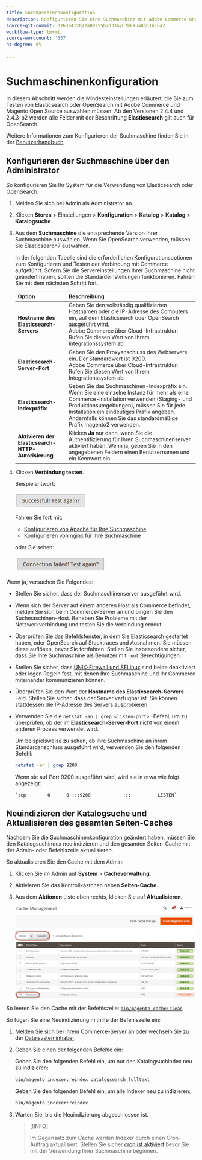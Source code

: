 ```yaml
---
title: Suchmaschinenkonfiguration
description: Konfigurieren Sie eine Suchmaschine mit Adobe Commerce und Magento Open Source.
source-git-commit: d263e412022a89255b7d33b267b696a8bb1bc8a2
workflow-type: tm+mt
source-wordcount: '637'
ht-degree: 0%

---
```



# Suchmaschinenkonfiguration

In diesem Abschnitt werden die Mindesteinstellungen erläutert, die Sie zum Testen von Elasticsearch oder OpenSearch mit Adobe Commerce und Magento Open Source auswählen müssen. Ab den Versionen 2.4.4 und 2.4.3-p2 werden alle Felder mit der Beschriftung **Elasticsearch** gilt auch für OpenSearch.

Weitere Informationen zum Konfigurieren der Suchmaschine finden Sie in der [Benutzerhandbuch](https://docs.magento.com/user-guide/catalog/search-elasticsearch.html).

## Konfigurieren der Suchmaschine über den Administrator

So konfigurieren Sie Ihr System für die Verwendung von Elasticsearch oder OpenSearch:

1. Melden Sie sich bei Admin als Administrator an.
1. Klicken **Stores** > Einstellungen > **Konfiguration** > **Katalog** > **Katalog** > **Katalogsuche**.
1. Aus dem **Suchmaschine** die entsprechende Version Ihrer Suchmaschine auswählen. Wenn Sie OpenSearch verwenden, müssen Sie Elasticsearch7 auswählen.

   In der folgenden Tabelle sind die erforderlichen Konfigurationsoptionen zum Konfigurieren und Testen der Verbindung mit Commerce aufgeführt.
Sofern Sie die Servereinstellungen Ihrer Suchmaschine nicht geändert haben, sollten die Standardeinstellungen funktionieren. Fahren Sie mit dem nächsten Schritt fort.

   | Option | Beschreibung |
   |--- |--- |
   | **Hostname des Elasticsearch-Servers** | Geben Sie den vollständig qualifizierten Hostnamen oder die IP-Adresse des Computers ein, auf dem Elasticsearch oder OpenSearch ausgeführt wird.<br>Adobe Commerce über Cloud-Infrastruktur: Rufen Sie diesen Wert von Ihrem Integrationssystem ab. |
   | **Elasticsearch-Server-Port** | Geben Sie den Proxyanschluss des Webservers ein. Der Standardwert ist 9200.<br>Adobe Commerce über Cloud-Infrastruktur: Rufen Sie diesen Wert von Ihrem Integrationssystem ab. |
   | **Elasticsearch-Indexpräfix** | Geben Sie das Suchmaschinen-Indexpräfix ein. Wenn Sie eine einzelne Instanz für mehr als eine Commerce-Installation verwenden (Staging- und Produktionsumgebungen), müssen Sie für jede Installation ein eindeutiges Präfix angeben. Andernfalls können Sie das standardmäßige Präfix magento2 verwenden. |
   | **Aktivieren der Elasticsearch-HTTP-Autorisierung** | Klicken **Ja** nur dann, wenn Sie die Authentifizierung für Ihren Suchmaschinenserver aktiviert haben. Wenn ja, geben Sie in den angegebenen Feldern einen Benutzernamen und ein Kennwort ein. |

1. Klicken **Verbindung testen**.

   Beispielantwort:

   ![success](../../assets/configuration/elastic_test-success.png)

   Fahren Sie fort mit:

   - [Konfigurieren von Apache für Ihre Suchmaschine](../../installation/prerequisites/search-engine/configure-apache.md)
   - [Konfigurieren von nginx für Ihre Suchmaschine](../../installation/prerequisites/search-engine/configure-nginx.md)

   oder Sie sehen:

   ![failed](../../assets/configuration/elastic_test-fail.png)

Wenn ja, versuchen Sie Folgendes:

- Stellen Sie sicher, dass der Suchmaschinenserver ausgeführt wird.
- Wenn sich der Server auf einem anderen Host als Commerce befindet, melden Sie sich beim Commerce-Server an und pingen Sie den Suchmaschinen-Host. Beheben Sie Probleme mit der Netzwerkverbindung und testen Sie die Verbindung erneut.
- Überprüfen Sie das Befehlsfenster, in dem Sie Elasticsearch gestartet haben, oder OpenSearch auf Stacktraces und Ausnahmen. Sie müssen diese auflösen, bevor Sie fortfahren. Stellen Sie insbesondere sicher, dass Sie Ihre Suchmaschine als Benutzer mit `root` Berechtigungen.
- Stellen Sie sicher, dass [UNIX-Firewall und SELinux](../../installation/prerequisites/search-engine/overview.md#firewall-and-selinux) sind beide deaktiviert oder legen Regeln fest, mit denen Ihre Suchmaschine und Ihr Commerce miteinander kommunizieren können.
- Überprüfen Sie den Wert der **Hostname des Elasticsearch-Servers** -Feld. Stellen Sie sicher, dass der Server verfügbar ist. Sie können stattdessen die IP-Adresse des Servers ausprobieren.
- Verwenden Sie die `netstat -an | grep <listen-port>` -Befehl, um zu überprüfen, ob der im **Elasticsearch-Server-Port** nicht von einem anderen Prozess verwendet wird.

   Um beispielsweise zu sehen, ob Ihre Suchmaschine an ihrem Standardanschluss ausgeführt wird, verwenden Sie den folgenden Befehl:

   ```bash
   netstat -an | grep 9200
   ```

   Wenn sie auf Port 9200 ausgeführt wird, wird sie in etwa wie folgt angezeigt:

   ```terminal
   `tcp        0      0 :::9200            :::-         LISTEN`
   ```

## Neuindizieren der Katalogsuche und Aktualisieren des gesamten Seiten-Caches

Nachdem Sie die Suchmaschinenkonfiguration geändert haben, müssen Sie den Katalogsuchindex neu indizieren und den gesamten Seiten-Cache mit der Admin- oder Befehlszeile aktualisieren.

So aktualisieren Sie den Cache mit dem Admin:

1. Klicken Sie im Admin auf **System** > **Cacheverwaltung**.
1. Aktivieren Sie das Kontrollkästchen neben **Seiten-Cache**.
1. Aus dem **Aktionen** Liste oben rechts, klicken Sie auf **Aktualisieren**.

   ![Cacheverwaltung](../../assets/configuration/refresh-cache.png)

So leeren Sie den Cache mit der Befehlszeile: [`bin/magento cache:clean`](../cli/manage-cache.md#clean-and-flush-cache-types)

So fügen Sie eine Neuindizierung mithilfe der Befehlszeile ein:

1. Melden Sie sich bei Ihrem Commerce-Server an oder wechseln Sie zu der [Dateisysteminhaber](../../installation/prerequisites/file-system/overview.md).
1. Geben Sie einen der folgenden Befehle ein:

   Geben Sie den folgenden Befehl ein, um nur den Katalogsuchindex neu zu indizieren:

   ```bash
   bin/magento indexer:reindex catalogsearch_fulltext
   ```

   Geben Sie den folgenden Befehl ein, um alle Indexer neu zu indizieren:

   ```bash
   bin/magento indexer:reindex
   ```

1. Warten Sie, bis die Neuindizierung abgeschlossen ist.

   >[!INFO]
   >
   >Im Gegensatz zum Cache werden Indexer durch einen Cron-Auftrag aktualisiert. Stellen Sie sicher [cron ist aktiviert](../cli/configure-cron-jobs.md) bevor Sie mit der Verwendung Ihrer Suchmaschine beginnen.

